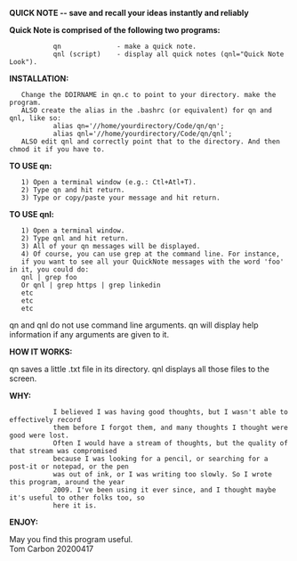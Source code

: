  **QUICK NOTE -- save and recall your ideas instantly and reliably**

  **Quick Note is comprised of the following two programs:**
 
               qn              - make a quick note.
               qnl (script)    - display all quick notes (qnl="Quick Note Look").
        
 **INSTALLATION:**
 
       Change the DDIRNAME in qn.c to point to your directory. make the program.
       ALSO create the alias in the .bashrc (or equivalent) for qn and qnl, like so:
               alias qn='//home/yourdirectory/Code/qn/qn';
               alias qnl='//home/yourdirectory/Code/qn/qnl';
       ALSO edit qnl and correctly point that to the directory. And then chmod it if you have to.

 **TO USE qn:**
 
       1) Open a terminal window (e.g.: Ctl+Atl+T).
       2) Type qn and hit return.
       3) Type or copy/paste your message and hit return.
 **TO USE qnl:**
 
       1) Open a terminal window.
       2) Type qnl and hit return. 
       3) All of your qn messages will be displayed.
       4) Of course, you can use grep at the command line. For instance, 
       if you want to see all your QuickNote messages with the word 'foo' in it, you could do: 
       qnl | grep foo
       Or qnl | grep https | grep linkedin
       etc
       etc
       etc

 qn and qnl do not use command line arguments. qn will display help information 
 if any arguments are given to it.

 **HOW IT WORKS:**
 
 qn saves a little .txt file in its directory. qnl displays all those files to the screen. 
 
 **WHY:**

               I believed I was having good thoughts, but I wasn't able to effectively record
               them before I forgot them, and many thoughts I thought were good were lost. 
               Often I would have a stream of thoughts, but the quality of that stream was compromised
               because I was looking for a pencil, or searching for a post-it or notepad, or the pen 
               was out of ink, or I was writing too slowly. So I wrote this program, around the year 
               2009. I've been using it ever since, and I thought maybe it's useful to other folks too, so 
               here it is.

 
 **ENJOY:**

 
 May you find this program useful.  
 Tom Carbon 20200417
